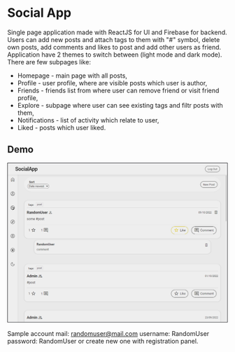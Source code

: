 # Social App

Single page application made with ReactJS for UI and Firebase for backend.
Users can add new posts and attach tags to them with "#" symbol, delete own posts,
add comments and likes to post and add other users as friend.
Application have 2 themes to switch between (light mode and dark mode).
There are few subpages like:

- Homepage - main page with all posts,
- Profile - user profile, where are visible posts which user is author,
- Friends - friends list from where user can remove friend or visit friend profile,
- Explore - subpage where user can see existing tags and filtr posts with them,
- Notifications - list of activity which relate to user,
- Liked - posts which user liked.

## Demo

[![Social App screen](./public//SocialAppViewScreen.png)](https://social-app-623.netlify.app/)

Sample account
mail: randomuser@mail.com
username: RandomUser
password: RandomUser
or create new one with registration panel.
